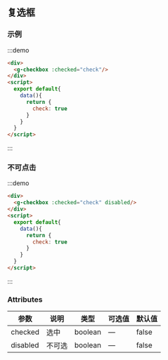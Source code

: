 ## 复选框

### 示例
:::demo
```html
<div>
  <g-checkbox :checked="check"/>
</div>
<script>
  export default{
    data(){
      return {
        check: true
      }
    }
  }
</script>

```
:::
### 不可点击
:::demo
```html
<div>
  <g-checkbox :checked="check" disabled/>
</div>
<script>
  export default{
    data(){
      return {
        check: true
      }
    }
  }
</script>

```
:::

### Attributes
| 参数      | 说明          | 类型      | 可选值                           | 默认值  |
|---------- |-------------- |---------- |--------------------------------  |-------- |
| checked   | 选中          | boolean | — | false |
| disabled  |  不可选       | boolean | — | false |